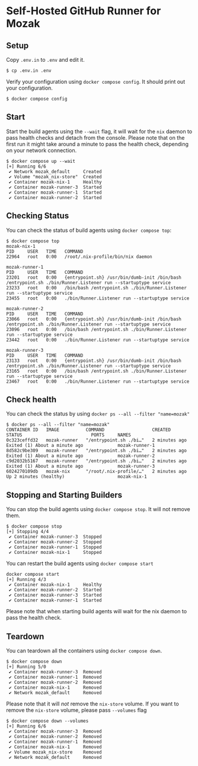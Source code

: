 # Self-Hosted GitHub Runner for Mozak

## Setup

Copy `.env.in` to `.env` and edit it.

```shell
$ cp .env.in .env
```

Verify your configuration using `docker compose config`.  It should
print out your configuration.

```shell
$ docker compose config
```

## Start

Start the build agents using the `--wait` flag, it will wait for the
`nix` daemon to pass health checks and detach from the console.
Please note that on the first run it might take around a minute to
pass the health check, depending on your network connection.

```shell
$ docker compose up --wait
[+] Running 6/6
 ✔ Network mozak_default     Created
 ✔ Volume "mozak_nix-store"  Created
 ✔ Container mozak-nix-1     Healthy
 ✔ Container mozak-runner-3  Started
 ✔ Container mozak-runner-1  Started
 ✔ Container mozak-runner-2  Started
```

## Checking Status

You can check the status of build agents using `docker compose top`:

```shell
$ docker compose top
mozak-nix-1
PID     USER   TIME   COMMAND
22964   root   0:00   /root/.nix-profile/bin/nix daemon

mozak-runner-1
PID     USER   TIME   COMMAND
23201   root   0:00   {entrypoint.sh} /usr/bin/dumb-init /bin/bash /entrypoint.sh ./bin/Runner.Listener run --startuptype service
23233   root   0:00   /bin/bash /entrypoint.sh ./bin/Runner.Listener run --startuptype service
23455   root   0:00   ./bin/Runner.Listener run --startuptype service

mozak-runner-2
PID     USER   TIME   COMMAND
23066   root   0:00   {entrypoint.sh} /usr/bin/dumb-init /bin/bash /entrypoint.sh ./bin/Runner.Listener run --startuptype service
23096   root   0:00   /bin/bash /entrypoint.sh ./bin/Runner.Listener run --startuptype service
23442   root   0:00   ./bin/Runner.Listener run --startuptype service

mozak-runner-3
PID     USER   TIME   COMMAND
23133   root   0:00   {entrypoint.sh} /usr/bin/dumb-init /bin/bash /entrypoint.sh ./bin/Runner.Listener run --startuptype service
23165   root   0:00   /bin/bash /entrypoint.sh ./bin/Runner.Listener run --startuptype service
23467   root   0:00   ./bin/Runner.Listener run --startuptype service
```

## Check health

You can check the status by using `docker ps --all --filter "name=mozak"`

```shell
$ docker ps --all --filter "name=mozak"
CONTAINER ID   IMAGE          COMMAND                  CREATED         STATUS                          PORTS     NAMES
0c323ceffd32   mozak-runner   "/entrypoint.sh ./bi…"   2 minutes ago   Exited (1) About a minute ago             mozak-runner-1
8d582c9be309   mozak-runner   "/entrypoint.sh ./bi…"   2 minutes ago   Exited (1) About a minute ago             mozak-runner-2
c9d2032b5167   mozak-runner   "/entrypoint.sh ./bi…"   2 minutes ago   Exited (1) About a minute ago             mozak-runner-3
6024270109db   mozak-nix      "/root/.nix-profile/…"   2 minutes ago   Up 2 minutes (healthy)                    mozak-nix-1
```

## Stopping and Starting Builders

You can stop the build agents using `docker compose stop`.  It will
not remove them.

```shell
$ docker compose stop
[+] Stopping 4/4
 ✔ Container mozak-runner-3  Stopped
 ✔ Container mozak-runner-2  Stopped
 ✔ Container mozak-runner-1  Stopped
 ✔ Container mozak-nix-1     Stopped
```

You can restart the build agents using `docker compose start`

```shell
docker compose start
[+] Running 4/3
 ✔ Container mozak-nix-1     Healthy
 ✔ Container mozak-runner-2  Started
 ✔ Container mozak-runner-3  Started
 ✔ Container mozak-runner-1  Started
```

Please note that when starting build agents will wait for the nix
daemon to pass the health check.

## Teardown

You can teardown all the containers using `docker compose down`.

```shell
$ docker compose down
[+] Running 5/0
 ✔ Container mozak-runner-3  Removed
 ✔ Container mozak-runner-1  Removed
 ✔ Container mozak-runner-2  Removed
 ✔ Container mozak-nix-1     Removed
 ✔ Network mozak_default     Removed
```

Please note that it will _not_ remove the `nix-store` volume.  If you
want to remove the `nix-store` volume, please pass `--volumes` flag

```shell
$ docker compose down --volumes
[+] Running 6/6
 ✔ Container mozak-runner-3  Removed
 ✔ Container mozak-runner-2  Removed
 ✔ Container mozak-runner-1  Removed
 ✔ Container mozak-nix-1     Removed
 ✔ Volume mozak_nix-store    Removed
 ✔ Network mozak_default     Removed
```


